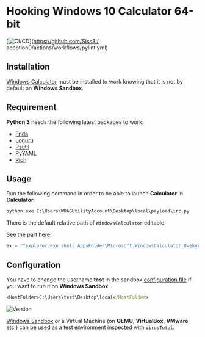 # Hooking Windows 10 Calculator 64-bit

[![CI/CD](https://github.com/Siss3l/Calculaception/workflows/Pylint/badge.svg?branch=main)](https://github.com/Siss3l/
aception0/actions/workflows/pylint.yml)

## Installation

[Windows Calculator](./local/Windows_Calculator_2020/install.ps1) must be installed to work knowing that it is not by default on **Windows Sandbox**.

## Requirement

**Python 3** needs the following latest packages to work:

-   [Frida](https://github.com/frida/frida)
-   [Loguru](https://github.com/Delgan/loguru)
-   [Psutil](https://github.com/giampaolo/psutil)
-   [PyYAML](https://github.com/yaml/pyyaml)
-   [Rich](https://github.com/Textualize/rich)

## Usage

Run the following command in order to be able to launch **Calculator** in **Calculator**:
```cmd
python.exe C:\Users\WDAGUtilityAccount\Desktop\local\payload\irc.py
```

There is the default relative path of `WindowsCalculator` editable.

See the [part](./local/payload/irc.py#L27) here:
```python
ex = r"explorer.exe shell:AppsFolder\Microsoft.WindowsCalculator_8wekyb3d8bbwe!App"
```

## Configuration

You have to change the username **test** in the sandbox [configuration file](./local/config.wsb#L7) if you want to run it on **Windows Sandbox**.
```cmd
<HostFolder>C:\Users\test\Desktop\local</HostFolder>
```

![Version](https://i.imgur.com/DjFwYZn.png)

[Windows Sandbox](https://github.com/microsoft/Windows-Sandbox-Utilities) or a Virtual Machine (on **QEMU**, **VirtualBox**, **VMware**, etc.) can be used as a test environment inspected with `VirusTotal`.
